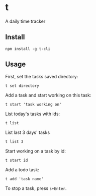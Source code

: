 # t

A daily time tracker

## Install

`npm install -g t-cli`

## Usage

First, set the tasks saved directory:

`t set directory`

Add a task and start working on this task:

`t start 'task working on'`

List today's tasks with ids:

`t list`

List last 3 days' tasks

`t list 3`

Start working on a task by id:


`t start id`

Add a todo task:

`t add 'task name'`

To stop a task, press `s+Enter`.
